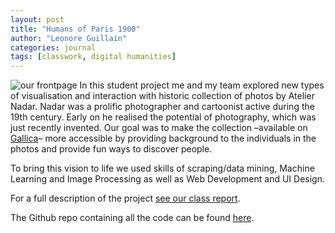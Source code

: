 ```yaml
---
layout: post
title: "Humans of Paris 1900"
author: "Leonore Guillain"
categories: journal
tags: [classwork, digital humanities]
---
```


![our frontpage](http://fdh.epfl.ch/images/4/4c/Frontpage.png)
In this student project me and my team explored new types of visualisation and interaction with historic collection of photos by Atelier Nadar.
Nadar was a prolific photographer and cartoonist active during the 19th century. Early on he realised the potential of photography, which was just recently invented.
Our goal was to make the collection –available on [Gallica](https://gallica.bnf.fr/accueil/en/content/accueil-en?mode=desktop)– more accessible by providing background to the individuals in the photos and provide fun ways to discover people.

To bring this vision to life we used skills of scraping/data mining, Machine Learning and Image Processing as well as Web Development and UI Design.

For a full description of the project [see our class report](http://fdh.epfl.ch/index.php/Humans_of_Paris_1900).

The Github repo containing all the code can be found [here](https://github.com/lguillain/humans-of-paris-1900).
